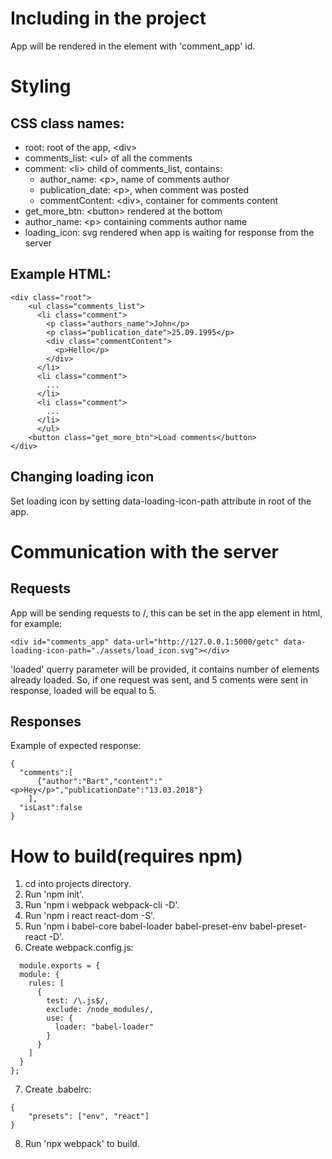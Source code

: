 # Including in the project
App will be rendered in the element with 'comment_app' id.

# Styling
## CSS class names:
* root: root of the app, &lt;div> 
* comments_list: &lt;ul> of all the comments
* comment: &lt;li> child of comments_list, contains:
  * author_name: &lt;p>, name of comments author
  * publication_date: &lt;p>, when comment was posted
  * commentContent: &lt;div>, container for comments content
* get_more_btn: &lt;button> rendered at the bottom
* author_name: &lt;p> containing comments author name
* loading_icon: svg rendered when app is waiting for response from the server

## Example HTML:
```
<div class="root">
    <ul class="comments_list">
      <li class="comment">
        <p class="authors_name">John</p>
        <p class="publication_date">25.09.1995</p>
        <div class="commentContent">
          <p>Hello</p>
        </div>
      </li>
      <li class="comment">
        ...
      </li>
      <li class="comment">
        ...
      </li>
      </ul>
    <button class="get_more_btn">Load comments</button>
</div>
```
## Changing loading icon
Set loading icon by setting data-loading-icon-path attribute in root of the app.

# Communication with the server
## Requests
App will be sending requests to <host>/<commentendpoint>, this can be set in the app element in html, for example:
```
<div id="comments_app" data-url="http://127.0.0.1:5000/getc" data-loading-icon-path="./assets/load_icon.svg"></div>
```
'loaded' querry parameter will be provided, it contains number of elements already loaded. So, if one request was sent, and 5 coments were sent in response, loaded will be equal to 5.

## Responses
Example of expected response:
```
{
  "comments":[
      {"author":"Bart","content":"<p>Hey</p>","publicationDate":"13.03.2018"}
    ],
  "isLast":false
}
```

# How to build(requires npm)
1. cd into projects directory.
2. Run 'npm init'.
3. Run 'npm i webpack webpack-cli -D'.
4. Run 'npm i react react-dom -S'.
5. Run 'npm i babel-core babel-loader babel-preset-env babel-preset-react -D'.
6. Create webpack.config.js:
```
  module.exports = {
  module: {
    rules: [
      {
        test: /\.js$/,
        exclude: /node_modules/,
        use: {
          loader: "babel-loader"
        }
      }
    ]
  }
};
```
7. Create .babelrc:
```
{
    "presets": ["env", "react"]
}
```
8. Run 'npx webpack' to build.
